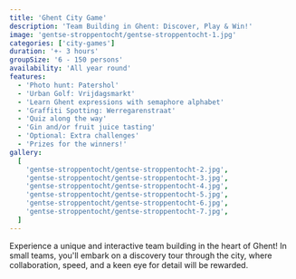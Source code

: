 ```yaml
---
title: 'Ghent City Game'
description: 'Team Building in Ghent: Discover, Play & Win!'
image: 'gentse-stroppentocht/gentse-stroppentocht-1.jpg'
categories: ['city-games']
duration: '+- 3 hours'
groupSize: '6 - 150 persons'
availability: 'All year round'
features:
  - 'Photo hunt: Patershol'
  - 'Urban Golf: Vrijdagsmarkt'
  - 'Learn Ghent expressions with semaphore alphabet'
  - 'Graffiti Spotting: Werregarenstraat'
  - 'Quiz along the way'
  - 'Gin and/or fruit juice tasting'
  - 'Optional: Extra challenges'
  - 'Prizes for the winners!'
gallery:
  [
    'gentse-stroppentocht/gentse-stroppentocht-2.jpg',
    'gentse-stroppentocht/gentse-stroppentocht-3.jpg',
    'gentse-stroppentocht/gentse-stroppentocht-4.jpg',
    'gentse-stroppentocht/gentse-stroppentocht-5.jpg',
    'gentse-stroppentocht/gentse-stroppentocht-6.jpg',
    'gentse-stroppentocht/gentse-stroppentocht-7.jpg',
  ]
---
```


Experience a unique and interactive team building in the heart of Ghent! In small teams, you'll embark on a discovery tour through the city, where collaboration, speed, and a keen eye for detail will be rewarded.
